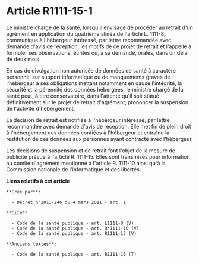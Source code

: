 # Article R1111-15-1

Le ministre chargé de la santé, lorsqu'il envisage de procéder au retrait d'un agrément en application du quatrième alinéa de
l'article L. 1111-8, communique à l'hébergeur intéressé, par lettre recommandée avec demande d'avis de réception, les motifs
de ce projet de retrait et l'appelle à formuler ses observations, écrites ou, à sa demande, orales, dans un délai de deux
mois. 

En cas de divulgation non autorisée de données de santé à caractère personnel sur support informatique ou de manquements
graves de l'hébergeur à ses obligations mettant notamment en cause l'intégrité, la sécurité et la pérennité des données
hébergées, le ministre chargé de la santé peut, à titre conservatoire, dans l'attente qu'il soit statué définitivement sur le
projet de retrait d'agrément, prononcer la suspension de l'activité d'hébergement. 

La décision de retrait est notifiée à l'hébergeur intéressé, par lettre recommandée avec demande d'avis de réception. Elle
met fin de plein droit à l'hébergement des données confiées à l'hébergeur et entraîne la restitution de ces données aux
personnes ayant contracté avec l'hébergeur. 

Les décisions de suspension et de retrait font l'objet de la mesure de publicité prévue à l'article R. 1111-15. Elles sont
transmises pour information au comité d'agrément mentionné à l'article R. 1111-10 ainsi qu'à la Commission nationale de
l'informatique et des libertés.

**Liens relatifs à cet article**

	**Créé par**:

	  - Décret n°2011-246 du 4 mars 2011 - art. 1

	**Cite**:

	  - Code de la santé publique - art. L1111-8 (V)
	  - Code de la santé publique - art. R*1111-10 (V)
	  - Code de la santé publique - art. R1111-15 (V)

	**Anciens textes**:

	  - Code de la santé publique - art. R1111-16 (T)
